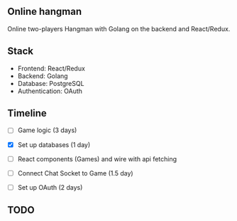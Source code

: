 ## Online hangman
Online two-players Hangman with Golang on the backend and React/Redux. 


## Stack
- Frontend: React/Redux
- Backend: Golang
- Database: PostgreSQL
- Authentication: OAuth

## Timeline
- [ ] Game logic (3 days) 
- [x] Set up databases (1 day)
- [ ] React components (Games) and wire with api fetching
- [ ] Connect Chat Socket to Game (1.5 day)
- [ ] Set up OAuth (2 days)


## TODO
